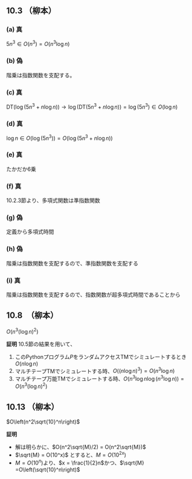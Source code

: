 ## 10.3 （柳本）
### (a) 真
$5n^3 \in O(n^3) = O(n^3\log n)$
### (b) 偽
階乗は指数関数を支配する。
### (c) 真
$\text{DT}(\log(5n^3 + n \log n)) \rightarrow \log(\text{DT}(5n^3 + n \log n)) = \log(5n^3) \in O(\log n)$
### (d) 真
$\log n \in O(\log(5 n^3)) = O(\log(5n^3 + n\log n))$
### (e) 真
たかだか6乗
### (f) 真
10.2.3節より、多項式関数は準指数関数
### (g) 偽
定義から多項式時間
### (h) 偽
階乗は指数関数を支配するので、準指数関数を支配する
### (i) 真
階乗は指数関数を支配するので、指数関数が超多項式時間であることから

## 10.8　（柳本）
$O(n^3(\log n)^2)$

**証明**
10.5節の結果を用いて、
1. このPythonプログラム$P$をランダムアクセスTMでシミュレートするとき$O(n\log n)$
2. マルチテープTMでシミュレートする時、$O((n\log n)^3) = O(n^3\log n)$
3. マルチテープ万能TMでシミュレートする時、$O(n^3\log n \log(n^3 \log n)) = O(n^3(\log n)^2)$


## 10.13 （柳本）
$O\left(n^2\sqrt{10}^n\right)$

**証明**
- 解は明らかに、$O(n^2\sqrt{M}/2) = O(n^2\sqrt{M})$
- $\sqrt{M} = O(10^x)$ とすると、$M = O(10^{2x})$
- $M = O(10^n)$より、$x = \frac{1}{2}n$かつ、$\sqrt{M} =O\left(\sqrt{10}^n\right)$

